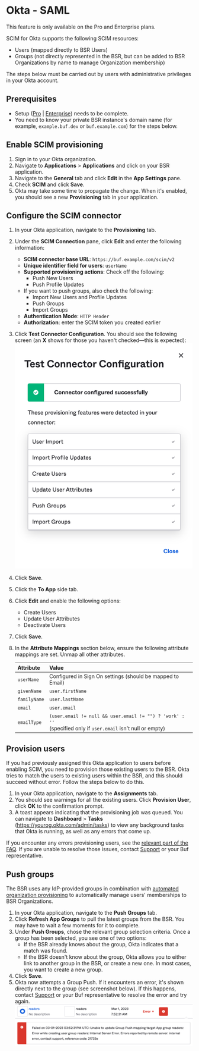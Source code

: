 # Okta - SAML

This feature is only available on the Pro and Enterprise plans.

SCIM for Okta supports the following SCIM resources:

- Users (mapped directly to BSR Users)
- Groups (not directly represented in the BSR, but can be added to BSR Organizations by name to manage Organization membership)

The steps below must be carried out by users with administrative privileges in your Okta account.

## Prerequisites

- Setup ([Pro](../../setup-pro/) | [Enterprise](../../setup-enterprise/)) needs to be complete.
- You need to know your private BSR instance's domain name (for example, `example.buf.dev` or `buf.example.com`) for the steps below.

## Enable SCIM provisioning

1.  Sign in to your Okta organization.
2.  Navigate to **Applications** > **Applications** and click on your BSR application.
3.  Navigate to the **General** tab and click **Edit** in the **App Settings** pane.
4.  Check **SCIM** and click **Save**.
5.  Okta may take some time to propagate the change. When it's enabled, you should see a new **Provisioning** tab in your application.

## Configure the SCIM connector

1.  In your Okta application, navigate to the **Provisioning** tab.
2.  Under the **SCIM Connection** pane, click **Edit** and enter the following information:
    - **SCIM connector base URL**: `https://buf.example.com/scim/v2`
    - **Unique identifier field for users**: `userName`
    - **Supported provisioning actions**: Check off the following:
      - Push New Users
      - Push Profile Updates
    - If you want to push groups, also check the following:
      - Import New Users and Profile Updates
      - Push Groups
      - Import Groups
    - **Authentication Mode**: `HTTP Header`
    - **Authorization**: enter the SCIM token you created earlier
3.  Click **Test Connector Configuration**. You should see the following screen (an **X** shows for those you haven't checked—this is expected):![Okta SCIM connector success](../../../../../images/bsr/scim/test-connector-configuration-success.png)
4.  Click **Save**.
5.  Click the **To App** side tab.
6.  Click **Edit** and enable the following options:
    - Create Users
    - Update User Attributes
    - Deactivate Users
7.  Click **Save**.
8.  In the **Attribute Mappings** section below, ensure the following attribute mappings are set. Unmap all other attributes.

    | Attribute    | Value                                                                                                             |
    | ------------ | ----------------------------------------------------------------------------------------------------------------- |
    | `userName`   | Configured in Sign On settings (should be mapped to Email)                                                        |
    | `givenName`  | `user.firstName`                                                                                                  |
    | `familyName` | `user.lastName`                                                                                                   |
    | `email`      | `user.email`                                                                                                      |
    | `emailType`  | `(user.email != null && user.email != "") ? 'work' : ''` <br>(specified only if `user.email` isn't null or empty) |

## Provision users

If you had previously assigned this Okta application to users before enabling SCIM, you need to provision those existing users to the BSR. Okta tries to match the users to existing users within the BSR, and this should succeed without error. Follow the steps below to do this.

1.  In your Okta application, navigate to the **Assignments** tab.
2.  You should see warnings for all the existing users. Click **Provision User**, click **OK** to the confirmation prompt.
3.  A toast appears indicating that the provisioning job was queued. You can navigate to **Dashboard** > **Tasks** (https://yourog.okta.com/admin/tasks) to view any background tasks that Okta is running, as well as any errors that come up.

If you encounter any errors provisioning users, see the [relevant part of the FAQ](../faq/#how-do-i-resolve-a-failed-user-provision). If you are unable to resolve those issues, contact [Support](https://support.buf.build) or your Buf representative.

## Push groups

The BSR uses any IdP-provided groups in combination with [automated organization provisioning](../../user-lifecycle/#autoprovisioning) to automatically manage users' memberships to BSR Organizations.

1.  In your Okta application, navigate to the **Push Groups** tab.
2.  Click **Refresh App Groups** to pull the latest groups from the BSR. You may have to wait a few moments for it to complete.
3.  Under **Push Groups**, chose the relevant group selection criteria. Once a group has been selected, you see one of two options:
    - If the BSR already knows about the group, Okta indicates that a match was found.
    - If the BSR doesn't know about the group, Okta allows you to either link to another group in the BSR, or create a new one. In most cases, you want to create a new group.
4.  Click **Save**.
5.  Okta now attempts a Group Push. If it encounters an error, it's shown directly next to the group (see screenshot below). If this happens, contact [Support](https://support.buf.build) or your Buf representative to resolve the error and try again.![Okta SCIM attribute mappings](../../../../../images/bsr/scim/okta-scim-push-groups-error.png)
